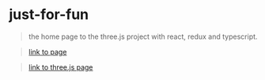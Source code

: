 # just-for-fun

>   the home page to the three.js project with react, redux and typescript.

>  [link to page](https://just-for-fun-gold.vercel.app/)

>  [link to three.js page](https://just-for-fun-three.vercel.app/)